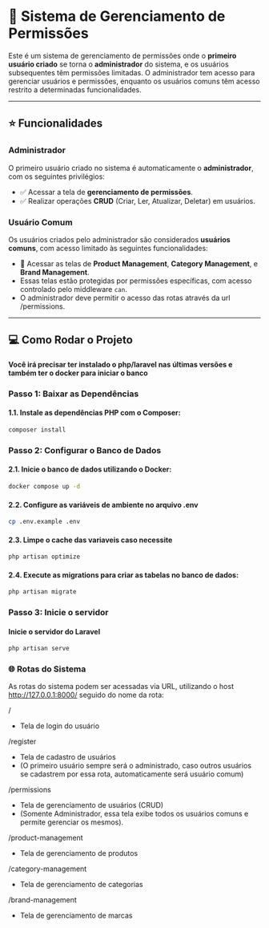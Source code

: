# 🚀 Sistema de Gerenciamento de Permissões

Este é um sistema de gerenciamento de permissões onde o **primeiro usuário criado** se torna o **administrador** do sistema, e os usuários subsequentes têm permissões limitadas. O administrador tem acesso para gerenciar usuários e permissões, enquanto os usuários comuns têm acesso restrito a determinadas funcionalidades.

---

## ⭐ Funcionalidades

### **Administrador**
O primeiro usuário criado no sistema é automaticamente o **administrador**, com os seguintes privilégios:
- ✅ Acessar a tela de **gerenciamento de permissões**.
- ✅ Realizar operações **CRUD** (Criar, Ler, Atualizar, Deletar) em usuários.

### **Usuário Comum**
Os usuários criados pelo administrador são considerados **usuários comuns**, com acesso limitado às seguintes funcionalidades:
- 🔐 Acessar as telas de **Product Management**, **Category Management**, e **Brand Management**.
- Essas telas estão protegidas por permissões específicas, com acesso controlado pelo middleware `can`.
- O administrador deve permitir o acesso das rotas através da url /permissions.

---

## 💻 Como Rodar o Projeto

#### Você irá precisar ter instalado o php/laravel nas últimas versões e também ter o docker para iniciar o banco

### **Passo 1: Baixar as Dependências**

#### 1.1. Instale as dependências PHP com o Composer:
```bash
composer install
```

### **Passo 2: Configurar o Banco de Dados**

#### 2.1. Inicie o banco de dados utilizando o Docker:
```bash
docker compose up -d
```

#### 2.2. Configure as variáveis de ambiente no arquivo .env
```bash
cp .env.example .env
```

#### 2.3. Limpe o cache das variaveis caso necessite
```bash
php artisan optimize
```

#### 2.4. Execute as migrations para criar as tabelas no banco de dados:
```bash
php artisan migrate
```

### **Passo 3: Inicie o servidor**

#### Inicie o servidor do Laravel
```bash
php artisan serve
```

### **🌐 Rotas do Sistema**
As rotas do sistema podem ser acessadas via URL, utilizando o host http://127.0.0.1:8000/ seguido do nome da rota:

/
- Tela de login do usuário

/register
- Tela de cadastro de usuários
- (O primeiro usuário sempre será o administrado, caso outros usuários se cadastrem por essa rota, automaticamente será usuário comum)

/permissions
- Tela de gerenciamento de usuários (CRUD)
- (Somente Administrador, essa tela exibe todos os usuários comuns e permite gerenciar os mesmos).

/product-management
- Tela de gerenciamento de produtos

/category-management
- Tela de gerenciamento de categorias

/brand-management
- Tela de gerenciamento de marcas
